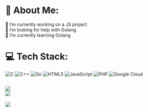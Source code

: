 # 💫 About Me:
🔭 I’m currently working on a JS project<br>🤝 I’m looking for help with Golang<br>🌱 I’m currently learning Golang


# 💻 Tech Stack:
![C](https://img.shields.io/badge/c-%2300599C.svg?style=for-the-badge&logo=c&logoColor=white) ![C++](https://img.shields.io/badge/c++-%2300599C.svg?style=for-the-badge&logo=c%2B%2B&logoColor=white) ![Go](https://img.shields.io/badge/go-%2300ADD8.svg?style=for-the-badge&logo=go&logoColor=white) ![HTML5](https://img.shields.io/badge/html5-%23E34F26.svg?style=for-the-badge&logo=html5&logoColor=white) ![JavaScript](https://img.shields.io/badge/javascript-%23323330.svg?style=for-the-badge&logo=javascript&logoColor=%23F7DF1E) ![PHP](https://img.shields.io/badge/php-%23777BB4.svg?style=for-the-badge&logo=php&logoColor=white) ![Google Cloud](https://img.shields.io/badge/Google%20Cloud-%234285F4.svg?style=for-the-badge&logo=google-cloud&logoColor=white)
<!--# 📊 GitHub Stats:
![](https://github-readme-stats.vercel.app/api?username=Kavyashah26&theme=dark&hide_border=false&include_all_commits=true&count_private=false)<br/>
-->
![](https://github-readme-streak-stats.herokuapp.com/?user=Kavyashah26&theme=dark&hide_border=false)<br/>
![](https://github-readme-stats.vercel.app/api/top-langs/?username=Kavyashah26&theme=dark&hide_border=false&include_all_commits=true&count_private=false&layout=compact)
---
[![](https://visitcount.itsvg.in/api?id=Kavyashah26&icon=0&color=0)](https://visitcount.itsvg.in)

<!-- Proudly created with GPRM ( https://gprm.itsvg.in ) -->
